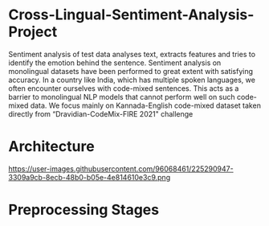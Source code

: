 # Cross-Lingual-Sentiment-Analysis-Project

Sentiment analysis of test data analyses text, extracts features and tries to identify the emotion behind the sentence. 
Sentiment analysis on monolingual datasets have been performed to great extent with satisfying accuracy.
In a country like India, which has multiple spoken languages, we often encounter ourselves with code-mixed sentences.
This acts as a barrier to monolingual NLP models that cannot perform well on such code-mixed data.
We focus mainly on Kannada-English code-mixed dataset taken directly from “Dravidian-CodeMix-FIRE 2021" challenge

# Architecture

https://user-images.githubusercontent.com/96068461/225290947-3309a9cb-8ecb-48b0-b05e-4e814610e3c9.png

# Preprocessing Stages

